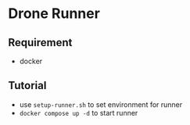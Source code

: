 # Drone Runner

## Requirement 
- docker

## Tutorial
- use `setup-runner.sh` to set environment for runner
- `docker compose up -d` to start runner
